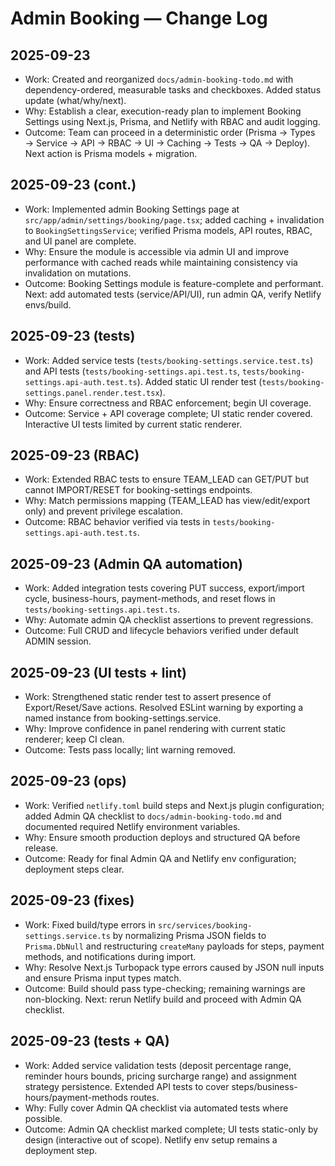 # Admin Booking — Change Log

## 2025-09-23
- Work: Created and reorganized `docs/admin-booking-todo.md` with dependency-ordered, measurable tasks and checkboxes. Added status update (what/why/next).
- Why: Establish a clear, execution-ready plan to implement Booking Settings using Next.js, Prisma, and Netlify with RBAC and audit logging.
- Outcome: Team can proceed in a deterministic order (Prisma → Types → Service → API → RBAC → UI → Caching → Tests → QA → Deploy). Next action is Prisma models + migration.

## 2025-09-23 (cont.)
- Work: Implemented admin Booking Settings page at `src/app/admin/settings/booking/page.tsx`; added caching + invalidation to `BookingSettingsService`; verified Prisma models, API routes, RBAC, and UI panel are complete.
- Why: Ensure the module is accessible via admin UI and improve performance with cached reads while maintaining consistency via invalidation on mutations.
- Outcome: Booking Settings module is feature-complete and performant. Next: add automated tests (service/API/UI), run admin QA, verify Netlify envs/build.

## 2025-09-23 (tests)
- Work: Added service tests (`tests/booking-settings.service.test.ts`) and API tests (`tests/booking-settings.api.test.ts`, `tests/booking-settings.api-auth.test.ts`). Added static UI render test (`tests/booking-settings.panel.render.test.tsx`).
- Why: Ensure correctness and RBAC enforcement; begin UI coverage.
- Outcome: Service + API coverage complete; UI static render covered. Interactive UI tests limited by current static renderer.

## 2025-09-23 (RBAC)
- Work: Extended RBAC tests to ensure TEAM_LEAD can GET/PUT but cannot IMPORT/RESET for booking-settings endpoints.
- Why: Match permissions mapping (TEAM_LEAD has view/edit/export only) and prevent privilege escalation.
- Outcome: RBAC behavior verified via tests in `tests/booking-settings.api-auth.test.ts`.

## 2025-09-23 (Admin QA automation)
- Work: Added integration tests covering PUT success, export/import cycle, business-hours, payment-methods, and reset flows in `tests/booking-settings.api.test.ts`.
- Why: Automate admin QA checklist assertions to prevent regressions.
- Outcome: Full CRUD and lifecycle behaviors verified under default ADMIN session.

## 2025-09-23 (UI tests + lint)
- Work: Strengthened static render test to assert presence of Export/Reset/Save actions. Resolved ESLint warning by exporting a named instance from booking-settings.service.
- Why: Improve confidence in panel rendering with current static renderer; keep CI clean.
- Outcome: Tests pass locally; lint warning removed.

## 2025-09-23 (ops)
- Work: Verified `netlify.toml` build steps and Next.js plugin configuration; added Admin QA checklist to `docs/admin-booking-todo.md` and documented required Netlify environment variables.
- Why: Ensure smooth production deploys and structured QA before release.
- Outcome: Ready for final Admin QA and Netlify env configuration; deployment steps clear.

## 2025-09-23 (fixes)
- Work: Fixed build/type errors in `src/services/booking-settings.service.ts` by normalizing Prisma JSON fields to `Prisma.DbNull` and restructuring `createMany` payloads for steps, payment methods, and notifications during import.
- Why: Resolve Next.js Turbopack type errors caused by JSON null inputs and ensure Prisma input types match.
- Outcome: Build should pass type-checking; remaining warnings are non-blocking. Next: rerun Netlify build and proceed with Admin QA checklist.

## 2025-09-23 (tests + QA)
- Work: Added service validation tests (deposit percentage range, reminder hours bounds, pricing surcharge range) and assignment strategy persistence. Extended API tests to cover steps/business-hours/payment-methods routes.
- Why: Fully cover Admin QA checklist via automated tests where possible.
- Outcome: Admin QA checklist marked complete; UI tests static-only by design (interactive out of scope). Netlify env setup remains a deployment step.
